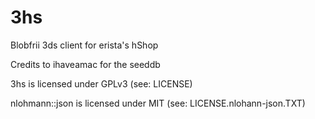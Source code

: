 # 3hs

Blobfrii 3ds client for erista's hShop

Credits to ihaveamac for the seeddb

3hs is licensed under GPLv3 (see: LICENSE)

nlohmann::json is licensed under MIT (see: LICENSE.nlohann-json.TXT)

